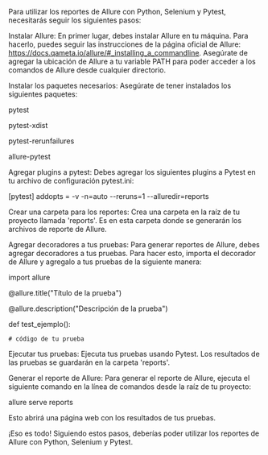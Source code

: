  Para utilizar los reportes de Allure con Python, Selenium y Pytest, necesitarás seguir los siguientes pasos:

Instalar Allure: En primer lugar, debes instalar Allure en tu máquina. Para hacerlo, puedes seguir las instrucciones de la página oficial de Allure: https://docs.qameta.io/allure/#_installing_a_commandline. Asegúrate de agregar la ubicación de Allure a tu variable PATH para poder acceder a los comandos de Allure desde cualquier directorio.

Instalar los paquetes necesarios: Asegúrate de tener instalados los siguientes paquetes:

pytest

pytest-xdist

pytest-rerunfailures

allure-pytest

Agregar plugins a pytest: Debes agregar los siguientes plugins a Pytest en tu archivo de configuración pytest.ini:

[pytest]
addopts = -v -n=auto --reruns=1 --alluredir=reports

Crear una carpeta para los reportes: Crea una carpeta en la raíz de tu proyecto llamada 'reports'. Es en esta carpeta donde se generarán los archivos de reporte de Allure.

Agregar decoradores a tus pruebas: Para generar reportes de Allure, debes agregar decoradores a tus pruebas. Para hacer esto, importa el decorador de Allure y agregalo a tus pruebas de la siguiente manera:

import allure

@allure.title("Título de la prueba")

@allure.description("Descripción de la prueba")

def test_ejemplo():

    # código de tu prueba

Ejecutar tus pruebas: Ejecuta tus pruebas usando Pytest. Los resultados de las pruebas se guardarán en la carpeta 'reports'.

Generar el reporte de Allure: Para generar el reporte de Allure, ejecuta el siguiente comando en la línea de comandos desde la raíz de tu proyecto:

allure serve reports

Esto abrirá una página web con los resultados de tus pruebas.

¡Eso es todo! Siguiendo estos pasos, deberías poder utilizar los reportes de Allure con Python, Selenium y Pytest.